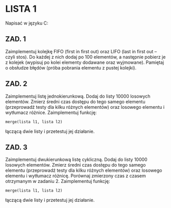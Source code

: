# LISTA 1
Napisać w języku C:
## ZAD. 1
Zaimplementuj kolejkę FIFO (first in first out) oraz LIFO (last in first out – czyli stos). Do
każdej z nich dodaj po 100 elementów, a następnie pobierz je z kolejek (wypisuj po kolei
elementy dodawane oraz wyjmowane). Pamiętaj o obsłudze błędów (próba pobrania
elementu z pustej kolejki).
## ZAD. 2
Zaimplementuj listę jednokierunkową. Dodaj do listy 10000 losowych elementów. Zmierz
średni czas dostępu do tego samego elementu (przeprowadź testy dla kilku różnych
elementów) oraz losowego elementu i wytłumacz różnice.
Zaimplementuj funkcję:
```
merge(lista l1, lista l2)
```
łączącą dwie listy i przetestuj jej działanie.
## ZAD. 3
Zaimplementuj dwukierunkową listę cykliczną. Dodaj do listy 10000 losowych elementów.
Zmierz średni czas dostępu do tego samego elementu (przeprowadź testy dla kilku różnych
elementów) oraz losowego elementu i wytłumacz różnicę. Porównaj zmierzony czas z
czasem otrzymanym w zadaniu 2.
Zaimplementuj funkcję:
```
merge(lista l1, lista l2)
```
łączącą dwie listy i przetestuj jej działanie.
